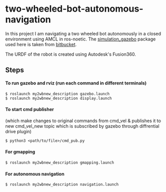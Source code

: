 # two-wheeled-bot-autonomous-navigation

In this project I am navigating a two wheeled bot autonomously in a closed environment using AMCL in ros-noetic. The [simulation_gazebo](https://github.com/avdhootu27/two-wheeled-bot-autonomous-navigation/tree/master/simulation_gazebo) package used here is taken from [bitbucket](https://bitbucket.org/theconstructcore/simulation_gazebo/src/master/).

The URDF of the robot is created using Autodesk's Fusion360.

## Steps 
#### To run gazebo and rviz (run each command in different terminals)
```
$ roslaunch my2wbnew_description gazebo.launch
$ roslaunch my2wbnew_description display.launch
```
#### To start cmd publisher 
(which make changes to original commands from cmd_vel & publishes it to new cmd_vel_new topic which is subscribed by gazebo through diffrential drive plugin)
```
$ python3 <path/to/file>/cmd_pub.py
```

#### For gmapping
```
$ roslaunch my2wbnew_description gmapping.launch
```
#### For autonomous navigation
```
$ roslaunch my2wbnew_description navigation.launch
```
